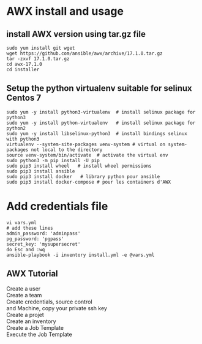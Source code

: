 # AWX install and usage

## install AWX version using tar.gz file
```shell
sudo yum install git wget
wget https://github.com/ansible/awx/archive/17.1.0.tar.gz
tar -zxvf 17.1.0.tar.gz
cd awx-17.1.0
cd installer
```
## Setup the python virtualenv suitable for selinux Centos 7  
```shell
sudo yum -y install python3-virtualenv  # install selinux package for python3
sudo yum -y install python-virtualenv   # install selinux package for python2
sudo yum -y install libselinux-python3  # install bindings selinux with python3
virtualenv --system-site-packages venv-system # virtual on system-packages not local to the directory
source venv-system/bin/activate  # activate the virtual env 
sudo python3 -m pip install -U pip
sudo pip3 install wheel   # install wheel permissions
sudo pip3 install ansible
sudo pip3 install docker   # library python pour ansible
sudo pip3 install docker-compose # pour les containers d'AWX
```
# Add credentials file 
```shell
vi vars.yml
# add these lines
admin_password: 'adminpass'
pg_password: 'pgpass'
secret_key: 'mysupersecret'
do Esc and :wq
ansible-playbook -i inventory install.yml -e @vars.yml
```

## AWX Tutorial
Create a user  
Create a team  
Create credentials, source control  
and Machine, copy your private ssh key    
Create a projet  
Create an inventory  
Create a Job Template  
Execute the Job Template  



